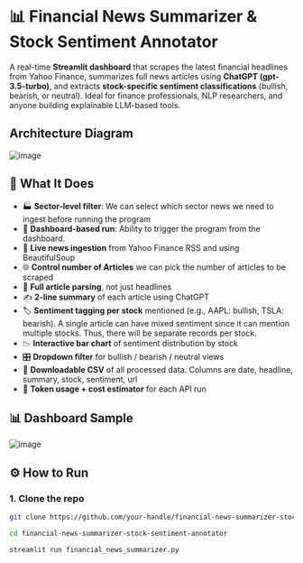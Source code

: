 # 📊 Financial News Summarizer & Stock Sentiment Annotator

A real-time **Streamlit dashboard** that scrapes the latest financial headlines from Yahoo Finance, summarizes full news articles using **ChatGPT (gpt-3.5-turbo)**, and extracts **stock-specific sentiment classifications** (bullish, bearish, or neutral). Ideal for finance professionals, NLP researchers, and anyone building explainable LLM-based tools.

## Architecture Diagram

![image](https://github.com/user-attachments/assets/b6cb42af-1440-4395-ad50-c1a1ca961de6)

## 🧠 What It Does

- 🏭 **Sector-level filter**: We can select which sector news we need to ingest before running the program
- 🧭 **Dashboard-based run**: Ability to trigger the program from the dashboard.
- 🔄 **Live news ingestion** from Yahoo Finance RSS and using BeautifulSoup
- 🌐 **Control number of Articles** we can pick the number of articles to be scraped
- 📰 **Full article parsing**, not just headlines
- ✍️ **2-line summary** of each article using ChatGPT
- 🏷 **Sentiment tagging per stock** mentioned (e.g., AAPL: bullish, TSLA: bearish). A single article can have mixed sentiment since it can mention multiple stocks. Thus, there will be separate records per stock.
- 📉 **Interactive bar chart** of sentiment distribution by stock
- 🎛️ **Dropdown filter** for bullish / bearish / neutral views
- 📁 **Downloadable CSV** of all processed data. Columns are date, headline, summary, stock, sentiment, url
- 🧮 **Token usage + cost estimator** for each API run

## 📊 Dashboard Sample

![image](https://github.com/user-attachments/assets/870b522f-3b9f-4d94-87cc-e5e57fdfe4e4)

## ⚙️ How to Run

### 1. Clone the repo
```bash
git clone https://github.com/your-handle/financial-news-summarizer-stock-sentiment-annotator.git

cd financial-news-summarizer-stock-sentiment-annotator

streamlit run financial_news_summarizer.py



